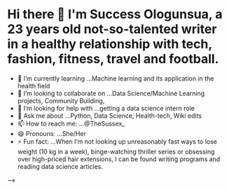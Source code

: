 # Hi there 👋 I'm Success Ologunsua, a 23 years old not-so-talented writer in a healthy relationship with tech, fashion, fitness, travel and football.

- 🌱 I’m currently learning ...Machine learning and its application in the health field
- 👯 I’m looking to collaborate on ...Data Science/Machine Learning projects, Community Building, 
- 🤔 I’m looking for help with ...getting a data science intern role
- 💬 Ask me about ...Python, Data Science, Health-tech, Wiki edits 
- 📫 How to reach me: ...@TheSussex_
- 😄 Pronouns: ...She/Her
- ⚡ Fun fact: ...When I’m not looking up unreasonably fast ways to lose weight (10 kg in a week), binge-watching thriller series or obsessing over high-priced hair extensions, I can be found writing programs and reading data science articles.

-->
